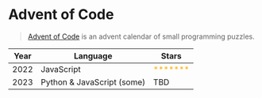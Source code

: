 # Advent of Code

> [Advent of Code](https://adventofcode.com/) is an advent calendar of small programming puzzles. 

| Year    | Language | Stars
| -------- | ------- | ------- |
| 2022     | JavaScript | <span style="color:#ffaf00">*******</span>
| 2023     | Python & JavaScript (some)    | TBD

